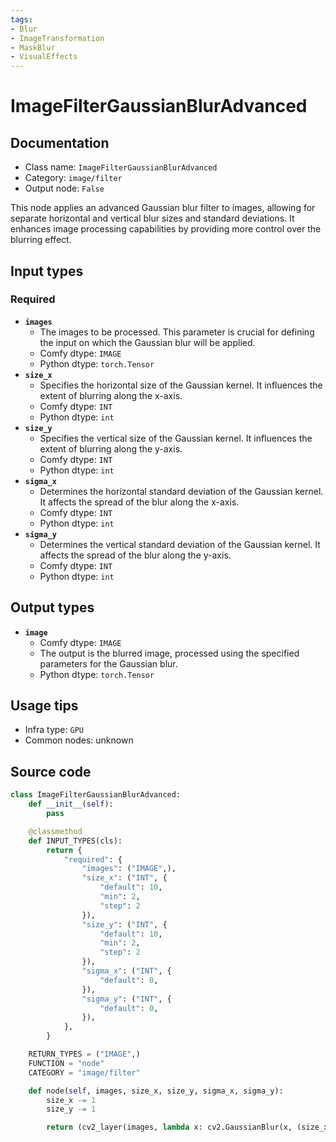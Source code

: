 ```yaml
---
tags:
- Blur
- ImageTransformation
- MaskBlur
- VisualEffects
---
```


# ImageFilterGaussianBlurAdvanced
## Documentation
- Class name: `ImageFilterGaussianBlurAdvanced`
- Category: `image/filter`
- Output node: `False`

This node applies an advanced Gaussian blur filter to images, allowing for separate horizontal and vertical blur sizes and standard deviations. It enhances image processing capabilities by providing more control over the blurring effect.
## Input types
### Required
- **`images`**
    - The images to be processed. This parameter is crucial for defining the input on which the Gaussian blur will be applied.
    - Comfy dtype: `IMAGE`
    - Python dtype: `torch.Tensor`
- **`size_x`**
    - Specifies the horizontal size of the Gaussian kernel. It influences the extent of blurring along the x-axis.
    - Comfy dtype: `INT`
    - Python dtype: `int`
- **`size_y`**
    - Specifies the vertical size of the Gaussian kernel. It influences the extent of blurring along the y-axis.
    - Comfy dtype: `INT`
    - Python dtype: `int`
- **`sigma_x`**
    - Determines the horizontal standard deviation of the Gaussian kernel. It affects the spread of the blur along the x-axis.
    - Comfy dtype: `INT`
    - Python dtype: `int`
- **`sigma_y`**
    - Determines the vertical standard deviation of the Gaussian kernel. It affects the spread of the blur along the y-axis.
    - Comfy dtype: `INT`
    - Python dtype: `int`
## Output types
- **`image`**
    - Comfy dtype: `IMAGE`
    - The output is the blurred image, processed using the specified parameters for the Gaussian blur.
    - Python dtype: `torch.Tensor`
## Usage tips
- Infra type: `GPU`
- Common nodes: unknown


## Source code
```python
class ImageFilterGaussianBlurAdvanced:
    def __init__(self):
        pass

    @classmethod
    def INPUT_TYPES(cls):
        return {
            "required": {
                "images": ("IMAGE",),
                "size_x": ("INT", {
                    "default": 10,
                    "min": 2,
                    "step": 2
                }),
                "size_y": ("INT", {
                    "default": 10,
                    "min": 2,
                    "step": 2
                }),
                "sigma_x": ("INT", {
                    "default": 0,
                }),
                "sigma_y": ("INT", {
                    "default": 0,
                }),
            },
        }

    RETURN_TYPES = ("IMAGE",)
    FUNCTION = "node"
    CATEGORY = "image/filter"

    def node(self, images, size_x, size_y, sigma_x, sigma_y):
        size_x -= 1
        size_y -= 1

        return (cv2_layer(images, lambda x: cv2.GaussianBlur(x, (size_x, size_y), sigma_x, sigma_y)),)

```
